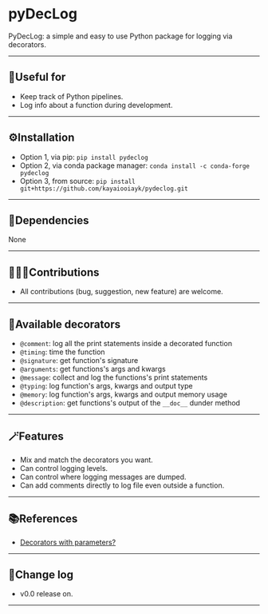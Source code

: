 # pyDecLog
PyDecLog: a simple and easy to use Python package for logging via decorators.
***

## 🚀Useful for
- Keep track of Python pipelines.
- Log info about a function during development.
***

## ⚙️Installation
- Option 1, via pip: `pip install pydeclog`
- Option 2, via conda package manager: `conda install -c conda-forge pydeclog`
- Option 3, from source: `pip install git+https://github.com/kayaiooiayk/pydeclog.git`
***

## 🔗Dependencies
None
***

## 🧑‍🤝‍🧑Contributions
- All contributions (bug, suggestion, new feature) are welcome.
***

## 🎨Available decorators
- `@comment`: log all the print statements inside a decorated function
- `@timing`: time the function
- `@signature`: get function's signature
- `@arguments`: get functions's args and kwargs
- `@message`: collect and log the functions's print statements
- `@typing`: log function's args, kwargs and output type
- `@memory`: log function's args, kwargs and output memory usage
- `@description`: get functions's output of the `__doc__` dunder method
***

## 🪄Features
- Mix and match the decorators you want.
- Can control logging levels.
- Can control where logging messages are dumped.
- Can add comments directly to log file even outside a function.
***

## 📚References
- [Decorators with parameters?](https://stackoverflow.com/questions/5929107/decorators-with-parameters)
***

## 📝Change log
- v0.0 release on.
***
